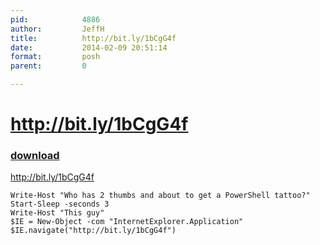 ```yaml
---
pid:            4886
author:         JeffH
title:          http://bit.ly/1bCgG4f
date:           2014-02-09 20:51:14
format:         posh
parent:         0

---
```


# http://bit.ly/1bCgG4f

### [download](Scripts\4886.ps1)

http://bit.ly/1bCgG4f

```posh
Write-Host "Who has 2 thumbs and about to get a PowerShell tattoo?"
Start-Sleep -seconds 3
Write-Host "This guy"
$IE = New-Object -com "InternetExplorer.Application"
$IE.navigate("http://bit.ly/1bCgG4f")
```
